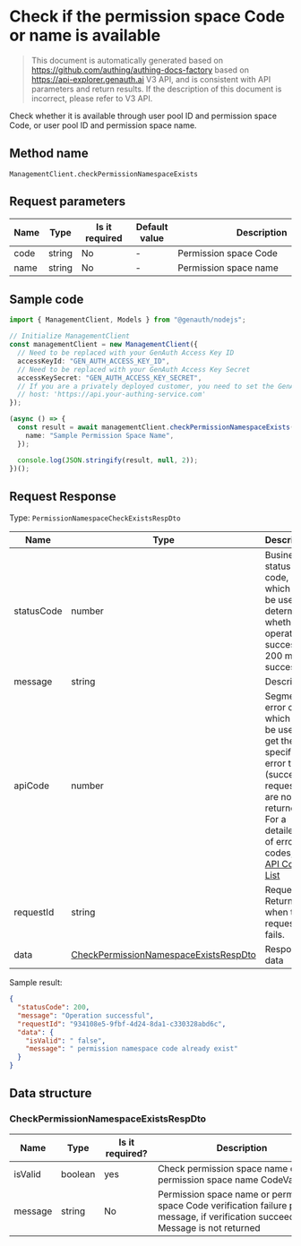 # Check if the permission space Code or name is available

<!--
Warning ⚠️:
Do not modify this document directly,
https://github.com/Authing/authing-docs-factory
Use this project to generate
-->

<LastUpdated />

> This document is automatically generated based on https://github.com/authing/authing-docs-factory based on https://api-explorer.genauth.ai V3 API, and is consistent with API parameters and return results. If the description of this document is incorrect, please refer to V3 API.

Check whether it is available through user pool ID and permission space Code, or user pool ID and permission space name.

## Method name

`ManagementClient.checkPermissionNamespaceExists`

## Request parameters

| Name | Type   | <div style="width:80px">Is it required</div> | <div style="width:60px">Default value</div> | <div style="width:300px">Description</div> | <div style="width:200px">Example value</div> |
| ---- | ------ | -------------------------------------------- | ------------------------------------------- | ------------------------------------------ | -------------------------------------------- |
| code | string | No                                           | -                                           | Permission space Code                      | `examplePermissionNamespace`                 |
| name | string | No                                           | -                                           | Permission space name                      | `Example Permission Space`                   |

## Sample code

```ts
import { ManagementClient, Models } from "@genauth/nodejs";

// Initialize ManagementClient
const managementClient = new ManagementClient({
  // Need to be replaced with your GenAuth Access Key ID
  accessKeyId: "GEN_AUTH_ACCESS_KEY_ID",
  // Need to be replaced with your GenAuth Access Key Secret
  accessKeySecret: "GEN_AUTH_ACCESS_KEY_SECRET",
  // If you are a privately deployed customer, you need to set the GenAuth service domain name
  // host: 'https://api.your-authing-service.com'
});

(async () => {
  const result = await managementClient.checkPermissionNamespaceExists({
    name: "Sample Permission Space Name",
  });

  console.log(JSON.stringify(result, null, 2));
})();
```

## Request Response

Type: `PermissionNamespaceCheckExistsRespDto`

| Name       | Type                                                                                       | Description                                                                                                                                                                                                                                                                                                                                    |
| ---------- | ------------------------------------------------------------------------------------------ | ---------------------------------------------------------------------------------------------------------------------------------------------------------------------------------------------------------------------------------------------------------------------------------------------------------------------------------------------- |
| statusCode | number                                                                                     | Business status code, which can be used to determine whether the operation is successful. 200 means success.                                                                                                                                                                                                                                   |
| message    | string                                                                                     | Description                                                                                                                                                                                                                                                                                                                                    |
| apiCode    | number                                                                                     | Segmented error code, which can be used to get the specific error type (successful requests are not returned). For a detailed list of error codes, see: [API Code List](https://api-explorer.genauth.ai/?tag=group/%E5%BC%80%E5%8F%91%E5%87%86%E5%A4%87#tag/%E5%BC%80%E5%8F%91%E5%87%86%E5%A4%87/%E9%94%99%E8%AF%AF%E5%A4%84%E7%90%86/apiCode) |
| requestId  | string                                                                                     | Request ID. Returned when the request fails.                                                                                                                                                                                                                                                                                                   |
| data       | <a href="#CheckPermissionNamespaceExistsRespDto">CheckPermissionNamespaceExistsRespDto</a> | Response data                                                                                                                                                                                                                                                                                                                                  |

Sample result:

```json
{
  "statusCode": 200,
  "message": "Operation successful",
  "requestId": "934108e5-9fbf-4d24-8da1-c330328abd6c",
  "data": {
    "isValid": " false",
    "message": " permission namespace code already exist"
  }
}
```

## Data structure

### <a id="CheckPermissionNamespaceExistsRespDto"></a> CheckPermissionNamespaceExistsRespDto

| Name    | Type    | <div style="width:80px">Is it required?</div> | <div style="width:300px">Description</div>                                                                                            | <div style="width:200px">Example value</div> |
| ------- | ------- | --------------------------------------------- | ------------------------------------------------------------------------------------------------------------------------------------- | -------------------------------------------- |
| isValid | boolean | yes                                           | Check permission space name or permission space name CodeValid                                                                        | ` false`                                     |
| message | string  | No                                            | Permission space name or permission space Code verification failure prompt message, if verification succeeds, Message is not returned | ` permission namespace code already exist`   |
